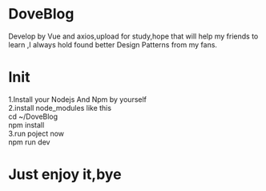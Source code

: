 # DoveBlog
Develop by Vue and axios,upload for study,hope that will help my friends to learn ,I always hold found better Design Patterns from my fans.
# Init
1.Install your Nodejs And Npm by yourself  
2.install node_modules like this  
  cd ~/DoveBlog  
  npm install  
3.run poject now  
  npm run dev  
# Just enjoy it,bye
